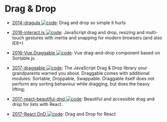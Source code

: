 # Drag & Drop

- [2014-dragula ![code](https://ng-tech.icu/assets/code.svg)](https://github.com/bevacqua/dragula): Drag and drop so simple it hurts

- [2016-interact.js ![code](https://ng-tech.icu/assets/code.svg)](https://github.com/taye/interact.js): JavaScript drag and drop, resizing and multi-touch gestures with inertia and snapping for modern browsers (and also IE8+)

- [2016-Vue.Draggable ![code](https://ng-tech.icu/assets/code.svg)](https://github.com/SortableJS/Vue.Draggable): Vue drag-and-drop component based on Sortable.js.

- [2017-draggable ![code](https://ng-tech.icu/assets/code.svg)](https://github.com/Shopify/draggable): The JavaScript Drag & Drop library your grandparents warned you about. Draggable comes with additional modules: Sortable, Droppable, Swappable. Draggable itself does not perform any sorting behaviour while dragging, but does the heavy lifting;

- [2017-react-beautiful-dnd ![code](https://ng-tech.icu/assets/code.svg)](https://github.com/atlassian/react-beautiful-dnd): Beautiful and accessible drag and drop for lists with React.

- [2017-React DnD ![code](https://ng-tech.icu/assets/code.svg)](https://github.com/react-dnd/react-dnd/): Drag and Drop for React.
